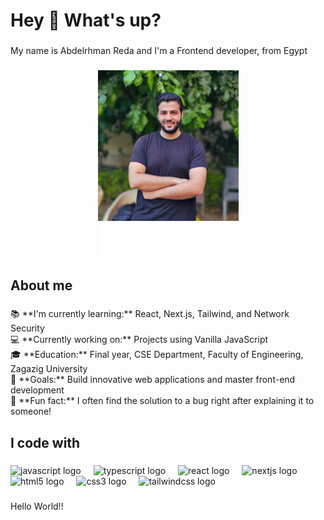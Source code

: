 <h1 align="left">Hey 👋 What's up?</h1>

###

<p align="left">My name is Abdelrhman Reda and I'm a Frontend developer, from Egypt</p>

###

<div align="center">
  <img height="300" src="https://github.com/Abdelrhman-Reda-02/Abdelrhman-Reda-02/blob/main/%D8%B5%D9%88%D8%B1%D8%AA%D9%8A3.png?raw=true"  />
</div>

###

<h2 align="left">About me</h2>

###

<p align="left">📚 **I'm currently learning:** React, Next.js, Tailwind, and Network Security  <br>💻 **Currently working on:** Projects using Vanilla JavaScript  <br>🎓 **Education:** Final year, CSE Department, Faculty of Engineering, Zagazig University  <br>🎯 **Goals:** Build innovative web applications and master front-end development  <br>🎲 **Fun fact:** I often find the solution to a bug right after explaining it to someone!</p>

###

<h2 align="left">I code with</h2>

###

<div align="left">
  <img src="https://cdn.jsdelivr.net/gh/devicons/devicon/icons/javascript/javascript-original.svg" height="40" alt="javascript logo"  />
  <img width="12" />
  <img src="https://cdn.jsdelivr.net/gh/devicons/devicon/icons/typescript/typescript-original.svg" height="40" alt="typescript logo"  />
  <img width="12" />
  <img src="https://cdn.jsdelivr.net/gh/devicons/devicon/icons/react/react-original.svg" height="40" alt="react logo"  />
  <img width="12" />
  <img src="https://cdn.jsdelivr.net/gh/devicons/devicon/icons/nextjs/nextjs-original.svg" height="40" alt="nextjs logo"  />
  <img width="12" />
  <img src="https://cdn.jsdelivr.net/gh/devicons/devicon/icons/html5/html5-original.svg" height="40" alt="html5 logo"  />
  <img width="12" />
  <img src="https://cdn.jsdelivr.net/gh/devicons/devicon/icons/css3/css3-original.svg" height="40" alt="css3 logo"  />
  <img width="12" />
  <img src="https://cdn.jsdelivr.net/gh/devicons/devicon/icons/tailwindcss/tailwindcss-original-wordmark.svg" height="40" alt="tailwindcss logo"  />
</div>

###

<p align="left">Hello World!!</p>

###
